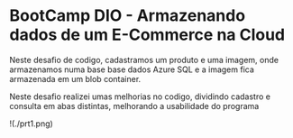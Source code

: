 # BootCamp DIO - Armazenando dados de um E-Commerce na Cloud

Neste desafio de codigo, cadastramos um produto e uma imagem, onde armazenamos numa base base dados Azure SQL e a imagem fica armazenada em um blob container.

Neste desafio realizei umas melhorias no codigo, dividindo cadastro e consulta em abas distintas, melhorando a usabilidade do programa

!(./prt1.png)

